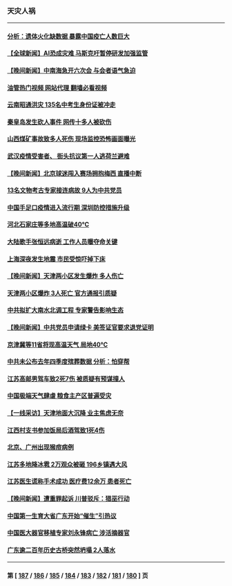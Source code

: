 ### 天灾人祸
---
#### [分析：遗体火化缺数据 暴露中国疫亡人数巨大](../../pages/ncid280/n14017927.md?06180045) 
#### [【全球新闻】AI恐成灾难 马斯克吁暂停研发加强监管](../../pages/ncid280/n14017420.md?06180045) 
#### [【晚间新闻】中南海急开六次会 与会者语气急迫](../../pages/ncid280/n14017887.md?06180045) 
#### [油管热门视频 网站代理 翻墙必看视频](http://138.2.39.72:81/youtube.html?epic-marker?06180045)
#### [云南昭通洪灾 135名中考生身份证被冲走](../../pages/ncid280/n14017885.md?06180045) 
#### [秦皇岛发生砍人事件 网传十多人被砍伤](../../pages/ncid280/n14017858.md?06180045) 
#### [山西煤矿事故致多人死伤 现场监控恐怖画面曝光](../../pages/ncid280/n14017671.md?06180045) 
#### [武汉疫情受害者、 街头抗议第一人逃荷兰避难](../../pages/ncid280/n14017303.md?06180045) 
#### [【晚间新闻】北京球迷闯入赛场拥抱梅西 直播中断](../../pages/ncid280/n14016915.md?06180045) 
#### [13名文物考古专家接连病故 9人为中共党员](../../pages/ncid280/n14017241.md?06180045) 
#### [中国手足口疫情进入流行期 深圳防控措施升级](../../pages/ncid280/n14016980.md?06180045) 
#### [河北石家庄等多地高温破40℃](../../pages/ncid280/n14016616.md?06180045) 
#### [大陆歌手张恒远病逝 工作人员曝夺命关键](../../pages/ncid280/n14016295.md?06180045) 
#### [上海深夜发生地震 市民受惊吓掉下床](../../pages/ncid280/n14016341.md?06180045) 
#### [【晚间新闻】天津两小区发生爆炸 多人伤亡](../../pages/ncid280/n14015882.md?06180045) 
#### [天津两小区爆炸 3人死亡 官方通报引质疑](../../pages/ncid280/n14015629.md?06180045) 
#### [中共拟扩大南水北调工程 专家警告影响生态](../../pages/ncid280/n14015409.md?06180045) 
#### [【晚间新闻】中共党员申请绿卡 美签证官要求退党证明](../../pages/ncid280/n14015135.md?06180045) 
#### [京津冀等11省将现高温天气 局地40℃](../../pages/ncid280/n14014579.md?06180045) 
#### [中共未公布去年四季度殡葬数据 分析：怕穿帮](../../pages/ncid280/n14014392.md?06180045) 
#### [江苏高邮男驾车致2死7伤 被质疑有预谋撞人](../../pages/ncid280/n14014335.md?06180045) 
#### [中国极端天气肆虐 粮食主产区普遍受灾](../../pages/ncid280/n14014230.md?06180045) 
#### [【一线采访】天津地面大沉降 业主焦虑无奈](../../pages/ncid280/n14014193.md?06180045) 
#### [江西村支书参加饭局后酒驾致1死4伤](../../pages/ncid280/n14014089.md?06180045) 
#### [北京、广州出现猴痘病例](../../pages/ncid280/n14013952.md?06180045) 
#### [江苏多地降冰雹 2万观众被砸 196乡镇遇大风](../../pages/ncid280/n14013932.md?06180045) 
#### [江苏医生谎称手术成功 医疗费12余万 患者死亡](../../pages/ncid280/n14013672.md?06180045) 
#### [【晚间新闻】遭重罪起诉 川普驳斥：猎巫行动](../../pages/ncid280/n14013662.md?06180045) 
#### [中国第一生育大省广东开始“催生”引热议](../../pages/ncid280/n14012641.md?06180045) 
#### [中国医大器官移植专家刘永锋病亡 涉活摘器官](../../pages/ncid280/n14012776.md?06180045) 
#### [广东逾二百年历史古桥突然坍塌 2人落水](../../pages/ncid280/n14012833.md?06180045) 

---
#### 第 [ [187](./187.md?06180045) / [186](./186.md?06180045) / [185](./185.md?06180045) / [184](./184.md?06180045) / [183](./183.md?06180045) / [182](./182.md?06180045) / [181](./181.md?06180045) / [180](./180.md?06180045) ] 页
